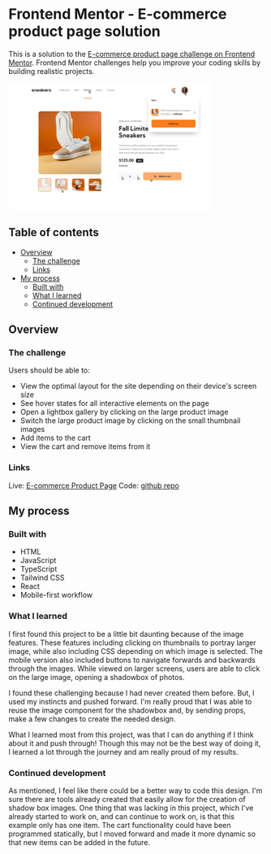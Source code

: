 # Frontend Mentor - E-commerce product page solution

This is a solution to the [E-commerce product page challenge on Frontend Mentor](https://www.frontendmentor.io/challenges/ecommerce-product-page-UPsZ9MJp6). Frontend Mentor challenges help you improve your coding skills by building realistic projects.


<img src="./design/active-states-basket-filled.jpg" alt="desktop" width="400"/>

## Table of contents
 
- [Overview](#overview)
  - [The challenge](#the-challenge)
  - [Links](#links)
- [My process](#my-process)
  - [Built with](#built-with)
  - [What I learned](#what-i-learned)
  - [Continued development](#continued-development)


## Overview

### The challenge

Users should be able to:

- View the optimal layout for the site depending on their device's screen size
- See hover states for all interactive elements on the page
- Open a lightbox gallery by clicking on the large product image
- Switch the large product image by clicking on the small thumbnail images
- Add items to the cart
- View the cart and remove items from it

### Links

Live: [E-commerce Product Page](https://fm-e-commerce-product-page-gm.vercel.app)
Code: [github repo](https://github.com/minezzig/fm-e-commerce-product-page)

## My process

### Built with

- HTML
- JavaScript
- TypeScript
- Tailwind CSS
- React
- Mobile-first workflow

### What I learned

I first found this project to be a little bit daunting because of the image features. These features including clicking on thumbnails to portray larger image, while also including CSS depending on which image is selected.  The mobile version also included buttons to navigate forwards and backwards through the images.  While viewed on larger screens, users are able to click on the large image, opening a shadowbox of photos. 

I found these challenging because I had never created them before.  But, I used my instincts and pushed forward.  I'm really proud that I was able to reuse the image component for the shadowbox and, by sending props, make a few changes to create the needed design.  

What I learned most from this project, was that I can do anything if I think about it and push through!  Though this may not be the best way of doing it, I learned a lot through the journey and am really proud of my results. 

### Continued development

As mentioned, I feel like there could be a better way to code this design. I'm sure there are tools already created that easily allow for the creation of shadow box images.  One thing that was lacking in this project, which I've already started to work on, and can continue to work on, is that this example only has one item.  The cart functionality could have been programmed statically, but I moved forward and made it more dynamic so that new items can be added in the future. 